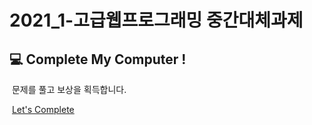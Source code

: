 # 2021_1-고급웹프로그래밍 중간대체과제

## :computer: Complete My Computer !

​	문제를 풀고 보상을 획득합니다.

​	[Let's Complete](https://seongukbaek.github.io/2021_Midterm_WEB/)

​	


